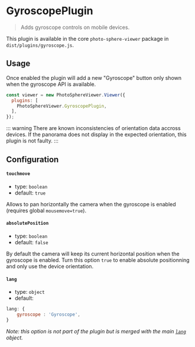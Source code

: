 # GyroscopePlugin

<ApiButton page="PSV.plugins.GyroscopePlugin.html"/>

> Adds gyroscope controls on mobile devices.

This plugin is available in the core `photo-sphere-viewer` package in `dist/plugins/gyroscope.js`.


## Usage

Once enabled the plugin will add a new "Gyroscope" button only shown when the gyroscope API is available.

```js
const viewer = new PhotoSphereViewer.Viewer({
  plugins: [
    PhotoSphereViewer.GyroscopePlugin,
  ],
});
```

::: warning
There are known inconsistencies of orientation data accross devices. If the panorama does not display in the expected orientation, this plugin is not faulty.
:::

## Configuration

#### `touchmove`
- type: `boolean`
- default: `true`

Allows to pan horizontally the camera when the gyroscope is enabled (requires global `mousemove=true`).

#### `absolutePosition`
- type: `boolean`
- default: `false`

By default the camera will keep its current horizontal position when the gyroscope is enabled. Turn this option `true` to enable absolute positionning and only use the device orientation.

#### `lang`
- type: `object`
- default:
```js
lang: {
    gyroscope : 'Gyroscope',
}
```

_Note: this option is not part of the plugin but is merged with the main [`lang`](../guide/config.md#lang) object._
